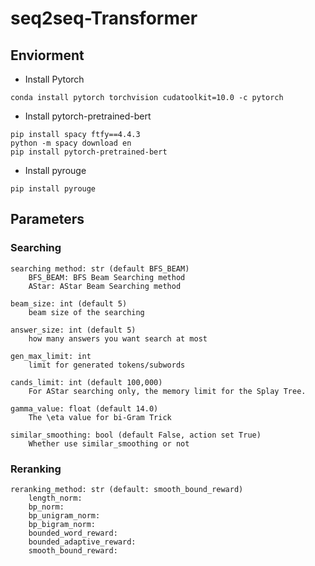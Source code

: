 # seq2seq-Transformer
## Enviorment

* Install Pytorch
```
conda install pytorch torchvision cudatoolkit=10.0 -c pytorch
```
* Install pytorch-pretrained-bert
```
pip install spacy ftfy==4.4.3
python -m spacy download en
pip install pytorch-pretrained-bert
```
* Install pyrouge
```
pip install pyrouge
```

## Parameters

### Searching
```
searching method: str (default BFS_BEAM)
    BFS_BEAM: BFS Beam Searching method
    AStar: AStar Beam Searching method

beam_size: int (default 5)
    beam size of the searching

answer_size: int (default 5)
    how many answers you want search at most

gen_max_limit: int
    limit for generated tokens/subwords  

cands_limit: int (default 100,000)
    For AStar searching only, the memory limit for the Splay Tree.

gamma_value: float (default 14.0)
    The \eta value for bi-Gram Trick

similar_smoothing: bool (default False, action set True)
    Whether use similar_smoothing or not
```

### Reranking

```
reranking_method: str (default: smooth_bound_reward)
    length_norm:
    bp_norm:
    bp_unigram_norm:
    bp_bigram_norm:
    bounded_word_reward:
    bounded_adaptive_reward:
    smooth_bound_reward:
```